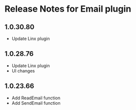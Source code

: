 # Release Notes for Email plugin

<a id="1.0.30.80"></a>
## 1.0.30.80
- Update Linx plugin

<a id="1.0.28.76"></a>
## 1.0.28.76
- Update Linx plugin
- UI changes

<a id="1.0.23.66"></a>
## 1.0.23.66
- Add ReadEmail function
- Add SendEmail function
